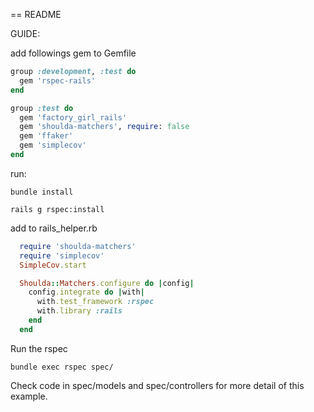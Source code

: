 == README

GUIDE:

add followings gem to Gemfile
```ruby
group :development, :test do
  gem 'rspec-rails'
end

group :test do
  gem 'factory_girl_rails'
  gem 'shoulda-matchers', require: false
  gem 'ffaker'
  gem 'simplecov'
end
```

run:
```
bundle install
```
```
rails g rspec:install
```
add to rails_helper.rb
```ruby
  require 'shoulda-matchers'
  require 'simplecov'
  SimpleCov.start

  Shoulda::Matchers.configure do |config|
    config.integrate do |with|
      with.test_framework :rspec
      with.library :rails
    end
  end
```

Run the rspec

```
bundle exec rspec spec/
```

Check code in spec/models and spec/controllers for more detail of this example.